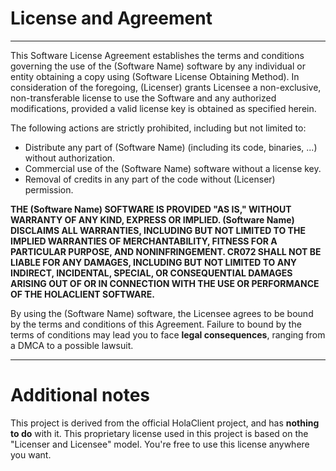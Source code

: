 # License and Agreement
---
This Software License Agreement establishes the terms and conditions governing the use of the (Software Name) software by any individual or entity obtaining a copy using (Software License Obtaining Method). In consideration of the foregoing, (Licenser) grants Licensee a non-exclusive, non-transferable license to use the Software and any authorized modifications, provided a valid license key is obtained as specified herein.

The following actions are strictly prohibited, including but not limited to:
- Distribute any part of (Software Name) (including its code, binaries, ...) without authorization.
- Commercial use of the (Software Name) software without a license key.
- Removal of credits in any part of the code without (Licenser) permission.

**THE (Software Name) SOFTWARE IS PROVIDED "AS IS," WITHOUT WARRANTY OF ANY KIND, EXPRESS OR IMPLIED. (Software Name) DISCLAIMS ALL WARRANTIES, INCLUDING BUT NOT LIMITED TO THE IMPLIED WARRANTIES OF MERCHANTABILITY, FITNESS FOR A PARTICULAR PURPOSE, AND NONINFRINGEMENT. CR072 SHALL NOT BE LIABLE FOR ANY DAMAGES, INCLUDING BUT NOT LIMITED TO ANY INDIRECT, INCIDENTAL, SPECIAL, OR CONSEQUENTIAL DAMAGES ARISING OUT OF OR IN CONNECTION WITH THE USE OR PERFORMANCE OF THE HOLACLIENT SOFTWARE.**

By using the (Software Name) software, the Licensee agrees to be bound by the terms and conditions of this Agreement.
Failure to bound by the terms of conditions may lead you to face **legal consequences**, ranging from a DMCA to a possible lawsuit.

---
# Additional notes
This project is derived from the official HolaClient project, and has **nothing to do** with it.
This proprietary license used in this project is based on the "Licenser and Licensee" model. You're free to use this license anywhere you want.
